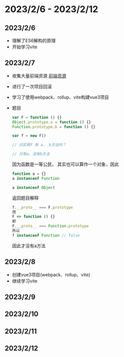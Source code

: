 # 2023/2/6 - 2023/2/12

## 2023/2/6
 - 理解了ES6解构的原理
 - 开始学习vite

## 2023/2/7
- 收集大量前端资源
  [前端资源](https://codevity.top/article/harvest/link/实用工具.html)
  
- 进行了一次项目回滚
- 学习了使用webpack、rollup、vite构建vue3项目

- 题目

  ```js
  var F = function () {}
  Object.prototype.a = function () {}
  Function.prototype.b = function () {}
  
  var f = new F()
  
  // 问实例f 有 a， b方法吗？
  
  // 只有a，没有b方法
  ```

  因为函数是一等公民， 其实也可以算作一个对象，因此

  ```js
  function a = {}
  a instanceof Function
  
  a instanceof Object
  ```

  返回题目解释

  ```js
  f.__proto__ === F.prototype
  而
  F => function () {}
  即
  F.__proto__ === Function.prototype
  所以
  f instanceof Function // false
  ```

  因此才没有a方法

## 2023/2/8
- 创建vue3项目(webpack、rollup、vite)
- 继续学习vite
## 2023/2/9

## 2023/2/10

## 2023/2/11


## 2023/2/12